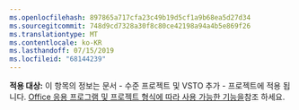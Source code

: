 ```yaml
---
ms.openlocfilehash: 897865a717cfa23c49b19d5cf1a9b68ea5d27d34
ms.sourcegitcommit: 748d9cd7328a30f8c80ce42198a94a4b5e869f26
ms.translationtype: MT
ms.contentlocale: ko-KR
ms.lasthandoff: 07/15/2019
ms.locfileid: "68144239"
---
```

  **적용 대상:** 이 항목의 정보는 문서 \- 수준 프로젝트 및 VSTO 추가 \- 프로젝트에 적용 됩니다. [Office 응용 프로그램 및 프로젝트 형식에 따라 사용 가능한 기능을](../../vsto/features-available-by-office-application-and-project-type.md)참조 하세요.
